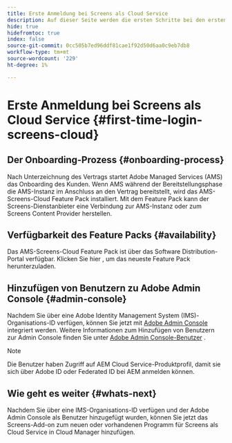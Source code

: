 ```yaml
---
title: Erste Anmeldung bei Screens als Cloud Service
description: Auf dieser Seite werden die ersten Schritte bei den ersten Schritten mit Screens as a Cloud Service beschrieben.
hide: true
hidefromtoc: true
index: false
source-git-commit: 0cc505b7ed96ddf81cae1f92d50d6aa0c9eb7db8
workflow-type: tm+mt
source-wordcount: '229'
ht-degree: 1%

---
```



# Erste Anmeldung bei Screens als Cloud Service {#first-time-login-screens-cloud}


## Der Onboarding-Prozess {#onboarding-process}

Nach Unterzeichnung des Vertrags startet Adobe Managed Services (AMS) das Onboarding des Kunden. Wenn AMS während der Bereitstellungsphase die AMS-Instanz im Anschluss an den Vertrag bereitstellt, wird das AMS-Screens-Cloud Feature Pack installiert. Mit dem Feature Pack kann der Screens-Dienstanbieter eine Verbindung zur AMS-Instanz oder zum Screens Content Provider herstellen.

## Verfügbarkeit des Feature Packs {#availability}

Das AMS-Screens-Cloud Feature Pack ist über das Software Distribution-Portal verfügbar.
Klicken Sie hier , um das neueste Feature Pack herunterzuladen.

## Hinzufügen von Benutzern zu Adobe Admin Console {#admin-console}

Nachdem Sie über eine Adobe Identity Management System (IMS)-Organisations-ID verfügen, können Sie jetzt mit [Adobe Admin Console](https://adminconsole.adobe.com/) integriert werden. Weitere Informationen zum Hinzufügen von Benutzern zur Admin Console finden Sie unter [Adobe Admin Console-Benutzer](https://helpx.adobe.com/enterprise/admin-guide.html/enterprise/using/users.ug.html) .

>[!NOTE]
>Die Benutzer haben Zugriff auf AEM Cloud Service-Produktprofil, damit sie sich über Adobe ID oder Federated ID bei AEM anmelden können.

## Wie geht es weiter {#whats-next}

Nachdem Sie über eine IMS-Organisations-ID verfügen und der Adobe Admin Console als Benutzer hinzugefügt wurden, können Sie jetzt das Screens-Add-on zum neuen oder vorhandenen Programm für Screens als Cloud Service in Cloud Manager hinzufügen.
